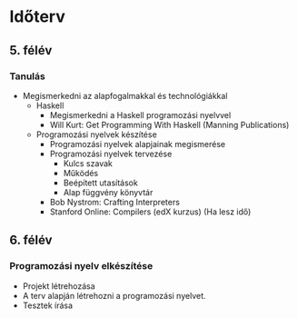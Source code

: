 # Időterv
## 5. félév 
### Tanulás
- Megismerkedni az alapfogalmakkal és technológiákkal
  - Haskell
    - Megismerkedni a Haskell programozási nyelvvel
    - Will Kurt: Get Programming With Haskell (Manning Publications)
  - Programozási nyelvek készítése
    - Programozási nyelvek alapjainak megismerése
    - Programozási nyelvek tervezése
      - Kulcs szavak
      - Működés
      - Beépített utasítások
      - Alap függvény könyvtár
    - Bob Nystrom: Crafting Interpreters 
    - Stanford Online: Compilers (edX kurzus) (Ha lesz idő)

## 6. félév
### Programozási nyelv elkészítése
- Projekt létrehozása
- A terv alapján létrehozni a programozási nyelvet.
- Tesztek írása
